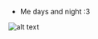 - Me days and night :3


![alt text](https://i.pinimg.com/originals/6c/90/28/6c90288d7e10d46d18895f17f420a92c.gif)

<!---
Samoz93/Samoz93 is a ✨ special ✨ repository because its `README.md` (this file) appears on your GitHub profile.
You can click the Preview link to take a look at your changes.
--->
